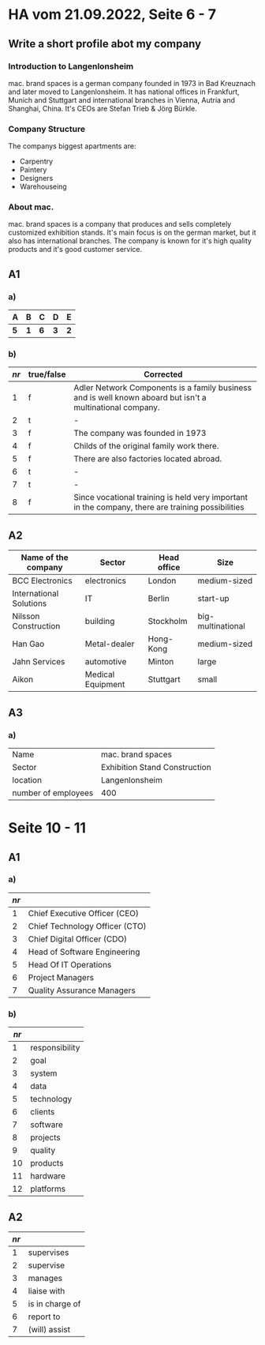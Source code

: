 # HA vom 21.09.2022, Seite 6 - 7

## Write a short profile abot my company
### Introduction to Langenlonsheim
mac. brand spaces is a german company founded in 1973 in Bad Kreuznach and later moved to Langenlonsheim. It has national offices in Frankfurt, Munich and Stuttgart and international branches in Vienna, Autria and Shanghai, China. It's CEOs are Stefan Trieb & Jörg Bürkle.

### Company Structure
The companys biggest apartments are:
- Carpentry
- Paintery
- Designers
- Warehouseing

### About mac.
mac. brand spaces is a company that produces and sells completely customized exhibition stands. It's main focus is on the german market, but it also has international branches. The company is known for it's high quality products and it's good customer service.

## A1
### a)
| A | B | C | D | E |
| --- | --- | --- | --- | --- |
| **5** | **1** | **6** | **3** | **2** |

### b)
| *nr* | true/false | Corrected |
| --- | --- | --- |
| 1 | f | Adler Network Components is a family business and is well known aboard but isn't a multinational company. |
| 2 | t | - |
| 3 | f | The company was founded in 1973 |
| 4 | f | Childs of the original family work there. |
| 5 | f | There are also factories located abroad. |
| 6 | t | - |
| 7 | t | - |
| 8 | f | Since vocational training is held very important in the company, there are training possibilities |

## A2
| Name of the company | Sector | Head office | Size |
| --- | --- | --- | --- |
| BCC Electronics | electronics | London | medium-sized |
| International Solutions | IT | Berlin | start-up |
| Nilsson Construction | building | Stockholm | big-multinational |
| Han Gao | Metal-dealer | Hong-Kong | medium-sized |
|Jahn Services | automotive | Minton | large |
| Aikon | Medical Equipment | Stuttgart | small |

## A3
### a)
| | |
| --- | --- |
| Name | mac. brand spaces |
| Sector | Exhibition Stand Construction |
| location | Langenlonsheim |
| number of employees | 400 |

# Seite 10 - 11

## A1
### a)
| *nr* | |
| --- | --- |
| 1 | Chief Executive Officer (CEO) |
| 2 | Chief Technology Officer (CTO) |
| 3 | Chief Digital Officer (CDO) |
| 4 | Head of Software Engineering |
| 5 | Head Of IT Operations |
| 6 | Project Managers |
| 7 | Quality Assurance Managers |

### b)
| *nr* | |
| --- | --- |
| 1 | responsibility |
| 2 | goal |
| 3 | system |
| 4 | data |
| 5 | technology |
| 6 | clients |
| 7 | software |
| 8 | projects |
| 9 | quality |
| 10 | products |
| 11 | hardware |
| 12 | platforms |

## A2
| *nr* | |
| --- | --- |
| 1 | supervises |
| 2 | supervise |
| 3 | manages |
| 4 | liaise with |
| 5 | is in charge of |
| 6 | report to |
| 7 | (will) assist |
